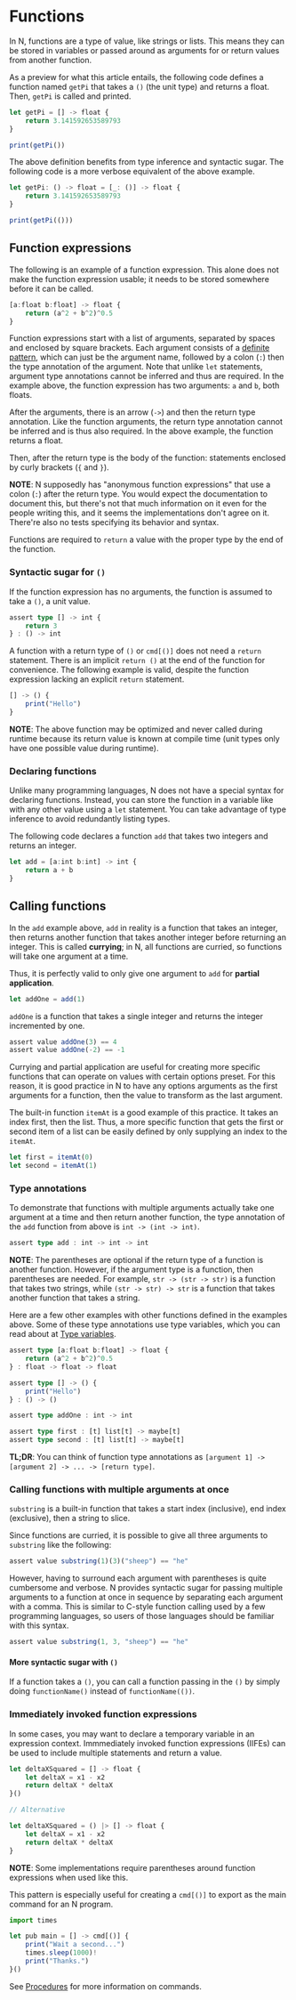 # Functions

In N, functions are a type of value, like strings or lists. This means they
can be stored in variables or passed around as arguments for or return values
from another function.

As a preview for what this article entails, the following code defines a
function named `getPi` that takes a `()` (the unit type) and returns a float.
Then, `getPi` is called and printed.

```js
let getPi = [] -> float {
	return 3.141592653589793
}

print(getPi())
```

The above definition benefits from type inference and syntactic sugar. The
following code is a more verbose equivalent of the above example.

```js
let getPi: () -> float = [_: ()] -> float {
	return 3.141592653589793
}

print(getPi(()))
```

## Function expressions

The following is an example of a function expression. This alone does not make
the function expression usable; it needs to be stored somewhere before it can be
called.

```js
[a:float b:float] -> float {
	return (a^2 + b^2)^0.5
}
```

Function expressions start with a list of arguments, separated by spaces and
enclosed by square brackets. Each argument consists of a [definite
pattern](./destructuring.md), which can just be the argument name, followed by a
colon (`:`) then the type annotation of the argument. Note that unlike `let`
statements, argument type annotations cannot be inferred and thus are required.
In the example above, the function expression has two arguments: `a` and `b`,
both floats.

After the arguments, there is an arrow (`->`) and then the return type
annotation. Like the function arguments, the return type annotation cannot be
inferred and is thus also required. In the above example, the function returns a
float.

Then, after the return type is the body of the function: statements enclosed by
curly brackets (`{` and `}`).

**NOTE**: N supposedly has "anonymous function expressions" that use a colon
(`:`) after the return type. You would expect the documentation to document
this, but there's not that much information on it even for the people writing
this, and it seems the implementations don't agree on it. There're also no tests
specifying its behavior and syntax.

Functions are required to `return` a value with the proper type by the end of
the function.

### Syntactic sugar for `()`

If the function expression has no arguments, the function is assumed to take a
`()`, a unit value.

```ts
assert type [] -> int {
	return 3
} : () -> int
```

A function with a return type of `()` or `cmd[()]` does not need a `return`
statement. There is an implicit `return ()` at the end of the function for
convenience. The following example is valid, despite the function expression
lacking an explicit `return` statement.

```js
[] -> () {
	print("Hello")
}
```

**NOTE**: The above function may be optimized and never called during runtime
because its return value is known at compile time (unit types only have one
possible value during runtime).

### Declaring functions

Unlike many programming languages, N does not have a special syntax for
declaring functions. Instead, you can store the function in a variable like with
any other value using a `let` statement. You can take advantage of type inference to avoid redundantly listing types.

The following code declares a function `add` that takes two integers and returns
an integer.

```ts
let add = [a:int b:int] -> int {
	return a + b
}
```

## Calling functions

In the `add` example above, `add` in reality is a function that takes an
integer, then returns another function that takes another integer before
returning an integer. This is called **currying**; in N, all functions are
curried, so functions will take one argument at a time.

Thus, it is perfectly valid to only give one argument to `add` for **partial
application**.

```ts
let addOne = add(1)
```

`addOne` is a function that takes a single integer and returns the integer
incremented by one.

```js
assert value addOne(3) == 4
assert value addOne(-2) == -1
```

Currying and partial application are useful for creating more specific functions
that can operate on values with certain options preset. For this reason, it is
good practice in N to have any options arguments as the first arguments for a
function, then the value to transform as the last argument.

The built-in function `itemAt` is a good example of this practice. It takes an
index first, then the list. Thus, a more specific function that gets the first
or second item of a list can be easily defined by only supplying an index to the
`itemAt`.

```js
let first = itemAt(0)
let second = itemAt(1)
```

### Type annotations

To demonstrate that functions with multiple arguments actually take one argument
at a time and then return another function, the type annotation of the `add`
function from above is `int -> (int -> int)`.

```ts
assert type add : int -> int -> int
```

**NOTE**: The parentheses are optional if the return type of a function is
another function. However, if the argument type is a function, then parentheses
are needed. For example, `str -> (str -> str)` is a function that takes two
strings, while `(str -> str) -> str` is a function that takes another function
that takes a string.

Here are a few other examples with other functions defined in the examples
above. Some of these type annotations use type variables, which you can read
about at [Type variables](./generic.md).

```ts
assert type [a:float b:float] -> float {
	return (a^2 + b^2)^0.5
} : float -> float -> float

assert type [] -> () {
	print("Hello")
} : () -> ()

assert type addOne : int -> int

assert type first : [t] list[t] -> maybe[t]
assert type second : [t] list[t] -> maybe[t]
```

**TL;DR**: You can think of function type annotations as `[argument 1] -> [argument 2] -> ... -> [return type]`.

### Calling functions with multiple arguments at once

`substring` is a built-in function that takes a start index (inclusive), end
index (exclusive), then a string to slice.

Since functions are curried, it is possible to give all three arguments to
`substring` like the following:

```js
assert value substring(1)(3)("sheep") == "he"
```

However, having to surround each argument with parentheses is quite cumbersome
and verbose. N provides syntactic sugar for passing multiple arguments to a
function at once in sequence by separating each argument with a comma. This is
similar to C-style function calling used by a few programming languages, so
users of those languages should be familiar with this syntax.

```js
assert value substring(1, 3, "sheep") == "he"
```

#### More syntactic sugar with `()`

If a function takes a `()`, you can call a function passing in the `()` by
simply doing `functionName()` instead of `functionName(())`.

### Immediately invoked function expressions

In some cases, you may want to declare a temporary variable in an expression
context. Immmediately invoked function expressions (IIFEs) can be used to
include multiple statements and return a value.

```js
let deltaXSquared = [] -> float {
	let deltaX = x1 - x2
	return deltaX * deltaX
}()

// Alternative

let deltaXSquared = () |> [] -> float {
	let deltaX = x1 - x2
	return deltaX * deltaX
}
```

**NOTE**: Some implementations require parentheses around function expressions
when used like this.

This pattern is especially useful for creating a `cmd[()]` to export as the main
command for an N program.

```js
import times

let pub main = [] -> cmd[()] {
	print("Wait a second...")
	times.sleep(1000)!
	print("Thanks.")
}()
```

See [Procedures](./async.md) for more information on commands.

